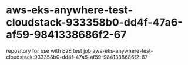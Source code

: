 # aws-eks-anywhere-test-cloudstack-933358b0-dd4f-47a6-af59-9841338686f2-67
repository for use with E2E test job aws-eks-anywhere-test-cloudstack:933358b0-dd4f-47a6-af59-9841338686f2-67
